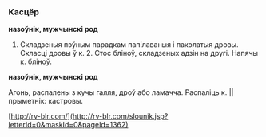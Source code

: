 ### Касцёр
**назоўнік, мужчынскі род**

1. Складзеныя пэўным парадкам папілаваныя і паколатыя дровы. Скласці дровы ў к. 2. Стос бліноў, складзеных адзін на другі. Напячы к. бліноў.

**назоўнік, мужчынскі род**

Агонь, распалены з кучы галля, дроў або ламачча. Распаліць к. || прыметнік: кастровы.

<a rel="author">[http://rv-blr.com/](http://rv-blr.com/slounik.jsp?letterId=0&maskId=0&pageId=1362)</a>
